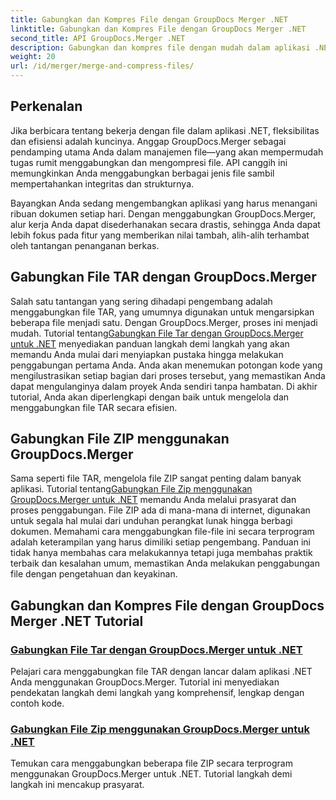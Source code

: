 ```yaml
---
title: Gabungkan dan Kompres File dengan GroupDocs Merger .NET
linktitle: Gabungkan dan Kompres File dengan GroupDocs Merger .NET
second_title: API GroupDocs.Merger .NET
description: Gabungkan dan kompres file dengan mudah dalam aplikasi .NET dengan GroupDocs.Merger. Jelajahi tutorial untuk menggabungkan file TAR dan ZIP langkah demi langkah.
weight: 20
url: /id/merger/merge-and-compress-files/
---
```

## Perkenalan

Jika berbicara tentang bekerja dengan file dalam aplikasi .NET, fleksibilitas dan efisiensi adalah kuncinya. Anggap GroupDocs.Merger sebagai pendamping utama Anda dalam manajemen file—yang akan mempermudah tugas rumit menggabungkan dan mengompresi file. API canggih ini memungkinkan Anda menggabungkan berbagai jenis file sambil mempertahankan integritas dan strukturnya.

Bayangkan Anda sedang mengembangkan aplikasi yang harus menangani ribuan dokumen setiap hari. Dengan menggabungkan GroupDocs.Merger, alur kerja Anda dapat disederhanakan secara drastis, sehingga Anda dapat lebih fokus pada fitur yang memberikan nilai tambah, alih-alih terhambat oleh tantangan penanganan berkas.

## Gabungkan File TAR dengan GroupDocs.Merger

 Salah satu tantangan yang sering dihadapi pengembang adalah menggabungkan file TAR, yang umumnya digunakan untuk mengarsipkan beberapa file menjadi satu. Dengan GroupDocs.Merger, proses ini menjadi mudah. Tutorial tentang[Gabungkan File Tar dengan GroupDocs.Merger untuk .NET](./merge-tar-files/) menyediakan panduan langkah demi langkah yang akan memandu Anda mulai dari menyiapkan pustaka hingga melakukan penggabungan pertama Anda. Anda akan menemukan potongan kode yang mengilustrasikan setiap bagian dari proses tersebut, yang memastikan Anda dapat mengulanginya dalam proyek Anda sendiri tanpa hambatan. Di akhir tutorial, Anda akan diperlengkapi dengan baik untuk mengelola dan menggabungkan file TAR secara efisien.

## Gabungkan File ZIP menggunakan GroupDocs.Merger

Sama seperti file TAR, mengelola file ZIP sangat penting dalam banyak aplikasi. Tutorial tentang[Gabungkan File Zip menggunakan GroupDocs.Merger untuk .NET](./merge-zip-files/) memandu Anda melalui prasyarat dan proses penggabungan. File ZIP ada di mana-mana di internet, digunakan untuk segala hal mulai dari unduhan perangkat lunak hingga berbagi dokumen. Memahami cara menggabungkan file-file ini secara terprogram adalah keterampilan yang harus dimiliki setiap pengembang. Panduan ini tidak hanya membahas cara melakukannya tetapi juga membahas praktik terbaik dan kesalahan umum, memastikan Anda melakukan penggabungan file dengan pengetahuan dan keyakinan.

## Gabungkan dan Kompres File dengan GroupDocs Merger .NET Tutorial
### [Gabungkan File Tar dengan GroupDocs.Merger untuk .NET](./merge-tar-files/)
Pelajari cara menggabungkan file TAR dengan lancar dalam aplikasi .NET Anda menggunakan GroupDocs.Merger. Tutorial ini menyediakan pendekatan langkah demi langkah yang komprehensif, lengkap dengan contoh kode.
### [Gabungkan File Zip menggunakan GroupDocs.Merger untuk .NET](./merge-zip-files/)
Temukan cara menggabungkan beberapa file ZIP secara terprogram menggunakan GroupDocs.Merger untuk .NET. Tutorial langkah demi langkah ini mencakup prasyarat.